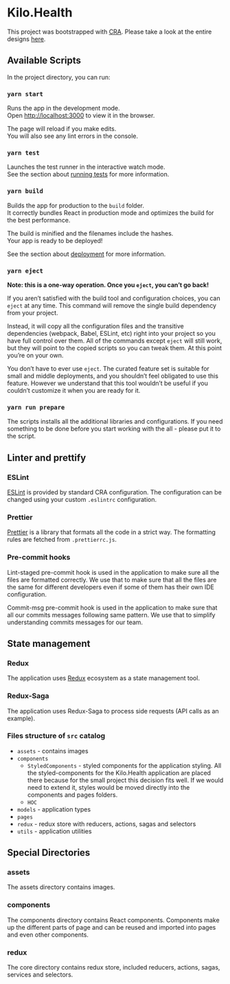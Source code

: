 # Kilo.Health

This project was bootstrapped with [CRA](https://github.com/facebook/create-react-app).
Please take a look at the entire designs [here](https://www.figma.com/file/KiCMnFPh0I2cEHbWnI2fzz/Excercises-of-a-workout).

## Available Scripts

In the project directory, you can run:

### `yarn start`

Runs the app in the development mode.\
Open [http://localhost:3000](http://localhost:3000) to view it in the browser.

The page will reload if you make edits.\
You will also see any lint errors in the console.

### `yarn test`

Launches the test runner in the interactive watch mode.\
See the section about [running tests](https://facebook.github.io/create-react-app/docs/running-tests) for more information.

### `yarn build`

Builds the app for production to the `build` folder.\
It correctly bundles React in production mode and optimizes the build for the best performance.

The build is minified and the filenames include the hashes.\
Your app is ready to be deployed!

See the section about [deployment](https://facebook.github.io/create-react-app/docs/deployment) for more information.

### `yarn eject`

**Note: this is a one-way operation. Once you `eject`, you can’t go back!**

If you aren’t satisfied with the build tool and configuration choices, you can `eject` at any time. This command will remove the single build dependency from your project.

Instead, it will copy all the configuration files and the transitive dependencies (webpack, Babel, ESLint, etc) right into your project so you have full control over them. All of the commands except `eject` will still work, but they will point to the copied scripts so you can tweak them. At this point you’re on your own.

You don’t have to ever use `eject`. The curated feature set is suitable for small and middle deployments, and you shouldn’t feel obligated to use this feature. However we understand that this tool wouldn’t be useful if you couldn’t customize it when you are ready for it.

### `yarn run prepare`

The scripts installs all the additional libraries and configurations. If you need something to be done before you start working with the all - please put it to the script.

## Linter and prettify

### ESLint

[ESLint](https://eslint.org) is provided by standard CRA configuration. The configuration can be changed using your custom `.eslintrc` configuration.

### Prettier

[Prettier](https://prettier.io) is a library that formats all the code in a strict way. The formatting rules are fetched from `.prettierrc.js`.

### Pre-commit hooks

Lint-staged pre-commit hook is used in the application to make sure all the files are formatted correctly. We use that to make sure that all the files are the same for different developers even if some of them has their own IDE configuration.

Commit-msg pre-commit hook is used in the application to make sure that all our commits messages following same pattern. We use that to simplify understanding commits messages for our team.

## State management

### Redux

The application uses [Redux](https://redux.js.org) ecosystem as a state management tool.

### Redux-Saga

The application uses Redux-Saga to process side requests (API calls as an example).

### Files structure of `src` catalog
- `assets` - contains images
- `components`
  - `StyledComponents` - styled components for the application styling. All the styled-components for the Kilo.Health application are placed there because for the small project this decision fits well. If we would need to extend it, styles would be moved directly into the components and pages folders. 
  - `HOC`
- `models` - application types
- `pages`
- `redux` - redux store with reducers, actions, sagas and selectors
- `utils` - application utilities

## Special Directories

### assets

The assets directory contains images.

### components

The components directory contains React components. Components make up the different parts of page and can be reused and imported into pages and even other components.

### redux

The core directory contains redux store, included reducers, actions, sagas, services and selectors.

